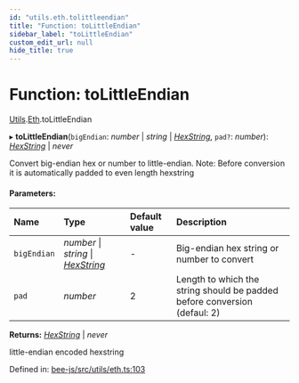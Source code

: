 ```yaml
---
id: "utils.eth.tolittleendian"
title: "Function: toLittleEndian"
sidebar_label: "toLittleEndian"
custom_edit_url: null
hide_title: true
---
```


# Function: toLittleEndian

[Utils](../modules/utils.md).[Eth](../modules/utils.eth.md).toLittleEndian

▸ **toLittleEndian**(`bigEndian`: *number* \| *string* \| [*HexString*](../types/utils.hex.hexstring.md), `pad?`: *number*): [*HexString*](../types/utils.hex.hexstring.md) \| *never*

Convert big-endian hex or number to little-endian.
Note: Before conversion it is automatically padded to even length hexstring

#### Parameters:

Name | Type | Default value | Description |
:------ | :------ | :------ | :------ |
`bigEndian` | *number* \| *string* \| [*HexString*](../types/utils.hex.hexstring.md) | - | Big-endian hex string or number to convert   |
`pad` | *number* | 2 | Length to which the string should be padded before conversion (defaul: 2)    |

**Returns:** [*HexString*](../types/utils.hex.hexstring.md) \| *never*

little-endian encoded hexstring

Defined in: [bee-js/src/utils/eth.ts:103](https://github.com/ethersphere/bee-js/blob/ce4d3fa/src/utils/eth.ts#L103)

